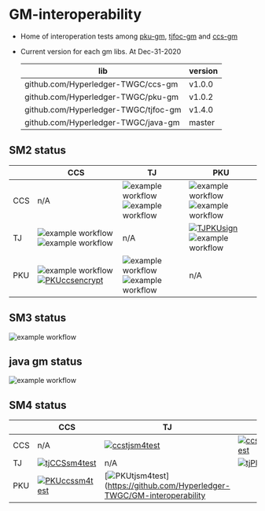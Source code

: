 # GM-interoperability

- Home of interoperation tests among [pku-gm](https://github.com/Hyperledger-TWGC/pku-gm), [tjfoc-gm](https://github.com/Hyperledger-TWGC/tjfoc-gm) and [ccs-gm](https://github.com/Hyperledger-TWGC/ccs-gm)
  

- Current version for each gm libs. At Dec-31-2020
    
    |  lib   | version  |
    |  ----  | ----  |
    | github.com/Hyperledger-TWGC/ccs-gm  | v1.0.0 |
    | github.com/Hyperledger-TWGC/pku-gm  | v1.0.2 |
    | github.com/Hyperledger-TWGC/tjfoc-gm  | v1.4.0 |
    | github.com/Hyperledger-TWGC/java-gm  | master |
  	 
## SM2 status

|     |  CCS | TJ | PKU |
|  ----  | ----  | ----  | ----  |
| CCS      |  n/A | ![example workflow](https://github.com/Hyperledger-TWGC/GM-interoperability/actions/workflows/CCStjsm2sign.yml/badge.svg)![example workflow](https://github.com/Hyperledger-TWGC/GM-interoperability/actions/workflows/CCStjsm2encrypt.yml/badge.svg)| ![example workflow](https://github.com/Hyperledger-TWGC/GM-interoperability/actions/workflows/CCSPKUsm2sign.yml/badge.svg)![example workflow](https://github.com/Hyperledger-TWGC/GM-interoperability/actions/workflows/CCSPKUsm2encrypt.yml/badge.svg)|
| TJ      |  ![example workflow](https://github.com/Hyperledger-TWGC/GM-interoperability/actions/workflows/tjCCSsm2sign.yml/badge.svg)![example workflow](https://github.com/Hyperledger-TWGC/GM-interoperability/actions/workflows/tjCCSsm2encrypt.yml/badge.svg)| n/A | [![TJPKUsign](https://github.com/Hyperledger-TWGC/GM-interoperability/actions/workflows/tjPKUsm2sign.yml/badge.svg)](https://github.com/Hyperledger-TWGC/GM-interoperability/actions/workflows/tjPKUsm2sign.yml)![example workflow](https://github.com/Hyperledger-TWGC/GM-interoperability/actions/workflows/tjPKUsm2encrypt.yml/badge.svg)|
| PKU      |  ![example workflow](https://github.com/Hyperledger-TWGC/GM-interoperability/actions/workflows/PKUCCSsm2sign.yml/badge.svg)[![PKUccsencrypt](https://github.com/Hyperledger-TWGC/GM-interoperability/actions/workflows/PKUCCSsm2encrypt.yml/badge.svg)](https://github.com/Hyperledger-TWGC/GM-interoperability/actions/workflows/PKUCCSsm2encrypt.yml)| ![example workflow](https://github.com/Hyperledger-TWGC/GM-interoperability/actions/workflows/PKUtjsm2sign.yml/badge.svg)![example workflow](https://github.com/Hyperledger-TWGC/GM-interoperability/actions/workflows/PKUtjsm2encrypt.yml/badge.svg)| n/A |

## SM3 status
![example workflow](https://github.com/Hyperledger-TWGC/GM-interoperability/actions/workflows/sm3.yml/badge.svg)

## java gm status

![example workflow](https://github.com/Hyperledger-TWGC/GM-interoperability/actions/workflows/javagm.yml/badge.svg)

## SM4 status

|     |  CCS | TJ | PKU |
|  ----  | ----  | ----  | ----  |
| CCS      |  n/A |  [![ccstjsm4test](https://github.com/Hyperledger-TWGC/GM-interoperability/actions/workflows/CCStjsm4.yml/badge.svg)](https://github.com/Hyperledger-TWGC/GM-interoperability/actions/workflows/CCStjsm4.yml) |  [![ccsPKUsm4test](https://github.com/Hyperledger-TWGC/GM-interoperability/actions/workflows/CCSPKUsm4.yml/badge.svg)](https://github.com/Hyperledger-TWGC/GM-interoperability/actions/workflows/CCSPKUsm4.yml) |
| TJ      |   [![tjCCSsm4test](https://github.com/Hyperledger-TWGC/GM-interoperability/actions/workflows/tjCCSsm4.yml/badge.svg)](https://github.com/Hyperledger-TWGC/GM-interoperability/actions/workflows/tjCCSsm4.yml) | n/A |  [![tjPKUsm4test](https://github.com/Hyperledger-TWGC/GM-interoperability/actions/workflows/tjPKUsm4.yml/badge.svg)](https://github.com/Hyperledger-TWGC/GM-interoperability/actions/workflows/tjPKUsm4.yml) |
| PKU      |   [![PKUccssm4test](https://github.com/Hyperledger-TWGC/GM-interoperability/actions/workflows/PKUCCSsm4.yml/badge.svg)](https://github.com/Hyperledger-TWGC/GM-interoperability/actions/workflows/PKUCCSsm4.yml)|  [![PKUtjsm4test](https://github.com/Hyperledger-TWGC/GM-interoperability/actions/workflows/PKUtjsm4.yml/badge.svg)](https://github.com/Hyperledger-TWGC/GM-interoperability